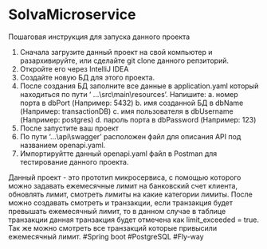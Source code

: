 # SolvaMicroservice
Пошаговая инструкция для запуска данного проекта

1.	Сначала загрузите данный проект на свой компьютер и разархивируйте, или сделайте git clone данного репзиторий.
2.	Откройте его через IntelliJ IDEA 
3.	Создайте новую БД для этого проекта. 
4.	После создания БД заполните все данные в application.yaml который находиться по пути ‘ ...\src\main\resources’. 
Напишите:
a.	номер порта в dbPort (Например: 5432)
b.	имя созданной БД  в dbName (Например: transactionDB)
c.	имя пользователя в dbUsername (Например: postgres)
d.	пароль порта в dbPassword (Например: 123)
5.	После запустите ваш проект
6.	По пути ‘…\api\swagger’ расположен файл для описания API под названием openapi.yaml. 
7.	Импортируйтте данный openapi.yaml файл в Postman для тестирование данного проекта.

Данный проект - это прототип микросервиса, с помощью которого можно задавать ежемесячные лимит на банковский счет клиента, обновлять лимит, смотреть лимиты на какие категории лимиты. После можно создавать смотреть и транзакции, если транзакция будет превышать ежемесячный лимит, то в данном случае в таблице транзакции данная транзакция будет отмечена как limit_exceeded = true. Так же можно смотреть все транзакций которые привысили ежемесячный лимит.
#Spring boot
#PostgreSQL
#Fly-way
